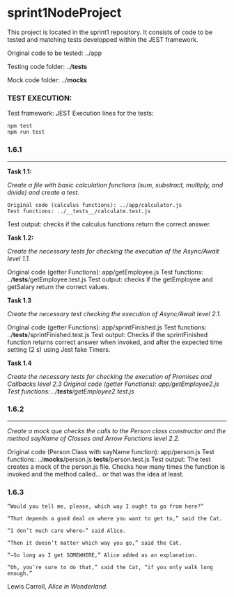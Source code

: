 
# sprint1NodeProject


This project is located in the sprint1 repository.
It consists of code to be tested and matching tests developped 
within the JEST framework.

Original code to be tested: ../app
  
Testing code folder:  ../__tests__ 

Mock code folder: ../__mocks__

### TEST EXECUTION:

Test framework: JEST
Execution lines for the tests:

```
npm test
npm run test
```


### 1.6.1 
---
 **Task 1.1:**

*Create a file with basic calculation functions 
(sum, substract, multiply, and divide) and create a test.*

```
Original code (calculus functions): ../app/calculator.js
Test functions: ../__tests__/calculate.test.js
```
  
Test output: checks if the calculus functions return the correct answer.

**Task 1.2:**

*Create the necessary tests for checking the execution of the Async/Await level 1.1.*

Original code (getter Functions): app/getEmployee.js
Test functions: ../__tests__/getEmployee.test.js
Test output: checks if the getEmployee and getSalary return the correct values.

**Task 1.3**

*Create the necessary test checking the execution of Async/Await level 2.1.*

Original code (getter Functions): app/sprintFinished.js
Test functions: ../__tests__/sprintFinished.test.js
Test output: Checks if the sprintFinished function returns correct answer when invoked, and after the expected time setting (2 s) using Jest fake Timers.

**Task 1.4**

*Create the necessary tests for checking the execution of Promises and Callbacks level 2.3
Original code (getter Functions): app/getEmployee2.js
Test functions: ../__tests__/getEmployee2.test.js*

### 1.6.2
---
*Create a mock que checks the calls to the Person class constructor and the method sayName of Classes and Arrow Functions level 2.2.*

Original code (Person Class with sayName function): app/person.js
Test functions: ../__mocks__/person.js 
__tests__/person.test.js
Test output: The test creates a mock of the person.js file. Checks how many times the function is invoked and the method called... or that was the idea at least.

### 1.6.3



    “‍Would you tell me, please, which way I ought to go from here?‍”

    “‍That depends a good deal on where you want to get to,‍” said the Cat.

    “‍I don’t much care where—‍” said Alice.

    “‍Then it doesn’t matter which way you go,‍” said the Cat.

    “‍—So long as I get SOMEWHERE,‍” Alice added as an explanation.

    “‍Oh, you’re sure to do that,‍” said the Cat, “‍if you only walk long enough.‍”
    
                                          

 Lewis Carroll, *Alice in Wonderland.*
